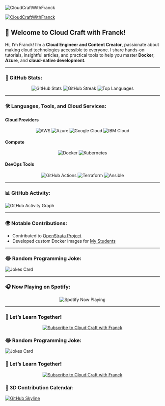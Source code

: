 <p align="left"> 
  <img src="https://komarev.com/ghpvc/?username=CloudCraftWithFranck&label=Profile%20views&color=0e75b6&style=flat" alt="CloudCraftWithFranck" /> 
</p>

<p align="left"> 
  <a href="https://github.com/ryo-ma/github-profile-trophy">
    <img src="https://github-profile-trophy.vercel.app/?username=CloudCraftWithFranck" alt="CloudCraftWithFranck" />
  </a> 
</p>

## 👋 Welcome to Cloud Craft with Franck!

Hi, I’m Franck! I’m a **Cloud Engineer and Content Creator**, passionate about making cloud technologies accessible to everyone. I share hands-on tutorials, insightful articles, and practical tools to help you master **Docker**, **Azure**, and **cloud-native development**.

---

### 🚀 GitHub Stats:
<p align="center">
  <img src="https://github-readme-stats.vercel.app/api?username=CloudCraftWithFranck&show_icons=true&theme=radical" alt="GitHub Stats" />
  <img src="https://github-readme-streak-stats.herokuapp.com/?user=CloudCraftWithFranck&theme=radical" alt="GitHub Streak" />
  <img src="https://github-readme-stats.vercel.app/api/top-langs/?username=CloudCraftWithFranck&layout=compact&theme=radical" alt="Top Languages" />
</p>

---

### 🛠 Languages, Tools, and Cloud Services:

#### **Cloud Providers**
<p align="center">
  <img src="https://img.shields.io/badge/AWS-%23FF9900.svg?style=for-the-badge&logo=amazon-aws&logoColor=white" alt="AWS" />
  <img src="https://img.shields.io/badge/Azure-%230072C6.svg?style=for-the-badge&logo=microsoft-azure&logoColor=white" alt="Azure" />
  <img src="https://img.shields.io/badge/Google%20Cloud-%234285F4.svg?style=for-the-badge&logo=google-cloud&logoColor=white" alt="Google Cloud" />
  <img src="https://img.shields.io/badge/IBM%20Cloud-%230052B5.svg?style=for-the-badge&logo=ibm-cloud&logoColor=white" alt="IBM Cloud" />
</p>

#### **Compute**
<p align="center">
  <img src="https://img.shields.io/badge/Docker-%230db7ed.svg?style=for-the-badge&logo=docker&logoColor=white" alt="Docker" />
  <img src="https://img.shields.io/badge/Kubernetes-%23326ce5.svg?style=for-the-badge&logo=kubernetes&logoColor=white" alt="Kubernetes" />
</p>

#### **DevOps Tools**
<p align="center">
  <img src="https://img.shields.io/badge/GitHub%20Actions-%232671E5.svg?style=for-the-badge&logo=github-actions&logoColor=white" alt="GitHub Actions" />
  <img src="https://img.shields.io/badge/Terraform-%235835CC.svg?style=for-the-badge&logo=terraform&logoColor=white" alt="Terraform" />
  <img src="https://img.shields.io/badge/Ansible-%23EE0000.svg?style=for-the-badge&logo=ansible&logoColor=white" alt="Ansible" />
</p>

---

### 📊 GitHub Activity:
![GitHub Activity Graph](https://activity-graph.herokuapp.com/graph?username=CloudCraftWithFranck&theme=github)

---

### 🌍 Notable Contributions:
- Contributed to [OpenStrata Project](https://kengne.org/)
- Developed custom Docker images for [My Students](https://hub.docker.com/repositories/yakengne)

---

### 😂 Random Programming Joke:
![Jokes Card](https://readme-jokes.vercel.app/api)

---

### 🎧 Now Playing on Spotify:
<p align="center">
  <img src="https://spotify-github-profile.vercel.app/api/view?uid=your_spotify_id&cover_image=true&theme=novatorem" alt="Spotify Now Playing" />
</p>

---

### 🎥 Let’s Learn Together!
<p align="center">
  <a href="https://www.youtube.com/channel/UCy4exXeg1PckAaWuPM6kjEw" target="_blank">
    <img src="https://img.shields.io/badge/Subscribe-Cloud%20Craft%20with%20Franck-red?style=for-the-badge&logo=youtube&logoColor=white" alt="Subscribe to Cloud Craft with Franck" />
  </a>
</p>

### 😂 Random Programming Joke:
![Jokes Card](https://readme-jokes.vercel.app/api)

### 🎥 Let’s Learn Together!
<p align="center">
  <a href="https://www.youtube.com/channel/UCy4exXeg1PckAaWuPM6kjEw" target="_blank">
    <img src="https://img.shields.io/badge/Subscribe-Cloud%20Craft%20with%20Franck-red?style=for-the-badge&logo=youtube&logoColor=white" alt="Subscribe to Cloud Craft with Franck" />
  </a>
</p>

### 🌌 3D Contribution Calendar:
[![GitHub Skyline](https://skyline.github.com/CloudCraftWithFranck/2023.svg)](https://skyline.github.com/CloudCraftWithFranck/2023)

